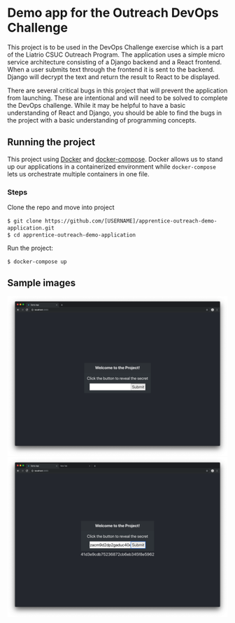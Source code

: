 # Demo app for the Outreach DevOps Challenge
This project is to be used in the DevOps Challenge exercise which is a part of
the Liatrio CSUC Outreach Program. The application uses a simple micro service
architecture consisting of a Django backend and a React frontend. When a user
submits text through the frontend it is sent to the backend. Django will
decrypt the text and return the result to React to be displayed.

There are several critical bugs in this project that will prevent the
application from launching. These are intentional and will need to be
solved to complete the DevOps challenge. While it may be helpful to have a
basic understanding of React and Django, you should be able to find the bugs
in the project with a basic understanding of programming concepts.

## Running the project
This project using [Docker](https://docs.docker.com/get-started/) and
[docker-compose](https://docs.docker.com/compose/overview/). Docker
allows us to stand up our applications in a containerized environment while 
`docker-compose` lets us orchestrate multiple containers in one file.

### Steps
Clone the repo and move into project
```
$ git clone https://github.com/[USERNAME]/apprentice-outreach-demo-application.git
$ cd apprentice-outreach-demo-application
```

Run the project:
```
$ docker-compose up
```

## Sample images
![](assets/welcome.png)
![](assets/submit.png)



